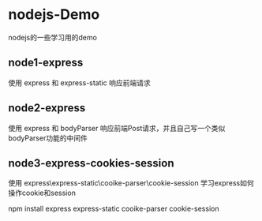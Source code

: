 # nodejs-Demo
nodejs的一些学习用的demo


## node1-express

使用 express 和 express-static 响应前端请求


## node2-express

使用 express 和 bodyParser 响应前端Post请求，并且自己写一个类似bodyParser功能的中间件


## node3-express-cookies-session

使用 express\express-static\cooike-parser\cookie-session 学习express如何操作cookie和session

npm install express express-static cooike-parser cookie-session
